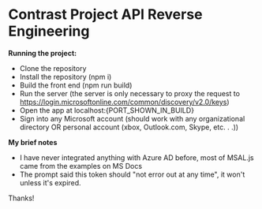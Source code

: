 # Contrast Project API Reverse Engineering


**Running the project:**

* Clone the repository
* Install the repository (npm i)
* Build the front end (npm run build)
* Run the server (the server is only necessary to proxy the request to https://login.microsoftonline.com/common/discovery/v2.0/keys)
* Open the app at localhost:{PORT_SHOWN_IN_BUILD}
* Sign into any Microsoft account (should work with any organizational directory OR personal account (xbox, Outlook.com, Skype, etc. . .))

**My brief notes**

* I have never integrated anything with Azure AD before, most of MSAL.js came from the examples on MS Docs
* The prompt said this token should "not error out at any time", it won't unless it's expired.


Thanks!